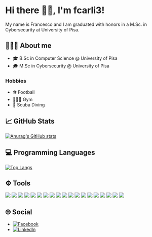 # Hi there 👋🏻, I'm fcarli3!
My name is Francesco and I am graduated with honors in a M.Sc. in Cybersecurity at University of Pisa.

## 🧑🏻‍💻 About me
- 🎓 B.Sc in Computer Science @ University of Pisa
- 🎓 M.Sc in Cybersecurity @ University of Pisa

### Hobbies
- ⚽ Football
- 🏋🏽‍♂️ Gym
- 🤿 Scuba Diving

## 📈 GitHub Stats
[![Anurag's GitHub stats](https://github-readme-stats.vercel.app/api?username=fcarli3&count_private=true&show_icons=true&theme=tokyonight)](https://github.com/anuraghazra/github-readme-stats)


## 💻 Programming Languages
[![Top Langs](https://github-readme-stats.vercel.app/api/top-langs/?username=fcarli3&langs_count=8&layout=compact&theme=tokyonight)](https://github.com/anuraghazra/github-readme-stats)

## ⚙️ Tools
![](https://img.shields.io/badge/OS-Linux-informational?style=flat&logo=Linux&logoColor=white&color=2bbc8a)
![](https://img.shields.io/badge/OS-KaliLinux-informational?style=flat&logo=KaliLinux&logoColor=white&color=2bbc8a)
![](https://img.shields.io/badge/Editor-VSCode-informational?style=flat&logo=VisualStudioCode&logoColor=white&color=2bbc8a)
![](https://img.shields.io/badge/Editor-Atom-informational?style=flat&logo=Atom&logoColor=white&color=2bbc8a)
![](https://img.shields.io/badge/Code-Python-informational?style=flat&logo=Python&logoColor=white&color=2bbc8a)
![](https://img.shields.io/badge/Code-C-informational?style=flat&logo=C&logoColor=white&color=2bbc8a)
![](https://img.shields.io/badge/Code-C++-informational?style=flat&logo=Cplusplus&logoColor=white&color=2bbc8a)
![](https://img.shields.io/badge/Code-Go-informational?style=flat&logo=Go&logoColor=white&color=2bbc8a)
![](https://img.shields.io/badge/Code-Java-informational?style=flat&logo=Java&logoColor=white&color=2bbc8a)
![](https://img.shields.io/badge/Code-JavaScript-informational?style=flat&logo=JavaScript&logoColor=white&color=2bbc8a)
![](https://img.shields.io/badge/Code-TypeScript-informational?style=flat&logo=Typescript&logoColor=white&color=2bbc8a)
![](https://img.shields.io/badge/Shell-Bash-informational?style=flat&logo=GNUBash&logoColor=white&color=2bbc8a)
![](https://img.shields.io/badge/Tools-Docker-informational?style=flat&logo=Docker&logoColor=white&color=2bbc8a)
![](https://img.shields.io/badge/Tools-Jupyter-informational?style=flat&logo=Jupyter&logoColor=white&color=2bbc8a)
![](https://img.shields.io/badge/Tools-Grafana-informational?style=flat&logo=Grafana&logoColor=white&color=2bbc8a)
![](https://img.shields.io/badge/Tools-React-informational?style=flat&logo=React&logoColor=white&color=2bbc8a)
![](https://img.shields.io/badge/DB-SQL-informational?style=flat&logo=SQL&logoColor=white&color=2bbc8a)
![](https://img.shields.io/badge/DB-PostgreSQL-informational?style=flat&logo=PostgreSQL&logoColor=white&color=2bbc8a)
![](https://img.shields.io/badge/DB-MicrosoftSQLServer-informational?style=flat&logo=MicrosoftSQLServer&logoColor=white&color=2bbc8a)

## 🌐 Social

- [![Facebook][1.2]][1]
- [![LinkedIn][2.2]][2]

<!-- Icons -->

[1.2]: http://i.imgur.com/fep1WsG.png (facebook icon without padding)
[2.2]: https://raw.githubusercontent.com/MartinHeinz/MartinHeinz/master/linkedin-3-16.png (LinkedIn icon without padding)

<!-- Links to your social media accounts -->

[1]: https://www.facebook.com/francesco.carli.52
[2]: https://www.linkedin.com/in/francesco-carli-3b96111b8/









